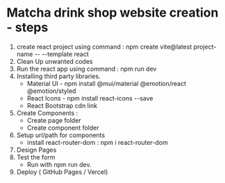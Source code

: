 # Matcha drink shop website creation - steps


1. create react project using command : npm create vite@latest project-name -- --template react
2. Clean Up unwanted codes
3. Run the react app using command : npm run dev
4. Installing third party libraries.
     - Material UI - npm install @mui/material @emotion/react @emotion/styled
     - React Icons - npm install react-icons --save
     - React Bootstrap cdn link
5. Create Components :
     - Create page folder 
     - Create component folder
6. Setup url/path for components
     - install react-router-dom : npm i react-router-dom 
7. Design Pages
9. Test the form
     - Run with npm run dev.
10. Deploy ( GitHub Pages / Vercel)
